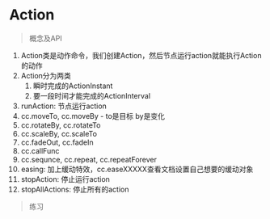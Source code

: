 # Action
> 概念及API
1. Action类是动作命令，我们创建Action，然后节点运行action就能执行Action的动作
2. Action分为两类
    1. 瞬时完成的ActionInstant
    2. 要一段时间才能完成的ActionInterval
3. runAction: 节点运行action
4. cc.moveTo, cc.moveBy - to是目标 by是变化
5. cc.rotateBy, cc.rotateTo
6. cc.scaleBy, cc.scaleTo
7. cc.fadeOut, cc.fadeIn
8. cc.callFunc
9. cc.sequnce, cc.repeat, cc.repeatForever
10. easing: 加上缓动特效，cc.easeXXXXX查看文档设置自己想要的缓动对象
11. stopAction: 停止运行action
12. stopAllActions: 停止所有的action

> 练习
